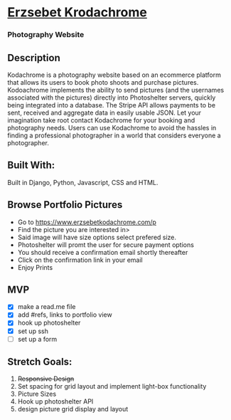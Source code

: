 [<h1>Erzsebet Krodachrome</h1>](https://www.erzsebetkodachrome.com/)

### Photography Website

## Description

Kodachrome is a photography website based on an ecommerce platform that allows its users to book photo shoots and purchase pictures. Kodoachrome implements the ability to send pictures (and the usernames associated with the pictures) directly into Photoshelter servers, quickly being integrated into a database. The Stripe API allows payments to be sent, received and aggregate data in easily usable JSON.
Let your imagination take root contact Kodachrome for your booking and photography needs. Users can use Kodachrome to avoid the hassles in finding a professional photographer in a world that considers everyone a photographer. 

## Built With:

Built in Django, Python, Javascript, CSS and HTML.

## Browse Portfolio Pictures

* Go to https://www.erzsebetkodachrome.com/p
* Find the picture you are interested in>
* Said image will have size options select prefered size.
* Photoshelter will promt the user for secure payment options
* You should receive a confirmation email shortly thereafter
* Click on the confirmation link in your email
* Enjoy Prints

## MVP
- [x] make a read.me file
- [x] add #refs, links to portfolio view
- [x] hook up photoshelter
- [x] set up ssh
- [ ] set up a form 

## Stretch Goals:

1. ~~Responsive Design~~
1. Set spacing for grid layout and implement light-box functionality
1. Picture Sizes
1. Hook up photoshelter API
1. design picture grid display and  layout
